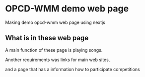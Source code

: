 # OPCD-WMM demo web page

Making demo opcd-wmm web page using nextjs

## What is in these web page

A main function of these page is playing songs.

Another requirements was links for main web sites,

and a page that has a information how to participate competitions